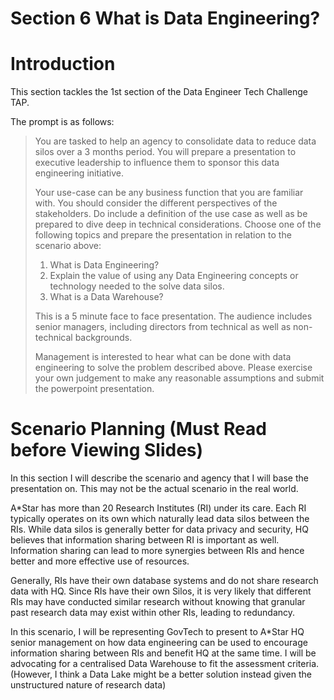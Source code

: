 
<!-- Header -->
<div>
  <h1>Section 6 What is Data Engineering?</h3>  
</div>


# Introduction
This section tackles the 1st section of the Data Engineer Tech Challenge TAP. 

The prompt is as follows:
>You are tasked to help an agency to consolidate data to reduce data silos over a 3 months period. You will prepare a presentation to executive leadership to influence them to sponsor this data engineering initiative.
>
>Your use-case can be any business function that you are familiar with. You should consider the different perspectives of the stakeholders. Do include a definition of the use case as well as be prepared to dive deep in technical considerations.
>Choose one of the following topics and prepare the presentation in relation to the scenario above:
>
>1. What is Data Engineering?
>2. Explain the value of using any Data Engineering concepts or technology needed to the solve data silos.
>3. What is a Data Warehouse?
>
>This is a 5 minute face to face presentation. The audience includes senior managers, including directors from technical as well as non-technical backgrounds.
>
>Management is interested to hear what can be done with data engineering to solve the problem described above. Please exercise your own judgement to make any reasonable assumptions and submit the powerpoint presentation.




# Scenario Planning (Must Read before Viewing Slides)
In this section I will describe the scenario and agency that I will base the presentation on. This may not be the actual scenario in the real world.<br>

A*Star has more than 20 Research Institutes (RI) under its care. Each RI typically operates on its own which naturally lead data silos between the RIs. While data silos is generally better for data privacy and security, HQ believes that information sharing between RI is important as well. Information sharing can lead to more synergies between RIs and hence better and more effective use of resources. 

Generally, RIs have their own database systems and do not share research data with HQ. Since RIs have their own Silos, it is very likely that different RIs may have conducted similar research without knowing that granular past research data may exist within other RIs, leading to redundancy. 

In this scenario, I will be representing GovTech to present to A*Star HQ senior management on how data engineering can be used to encourage information sharing between RIs and benefit HQ at the same time. I will be advocating for a centralised Data Warehouse to fit the assessment criteria. (However, I think a Data Lake might be a better solution instead given the unstructured nature of research data)